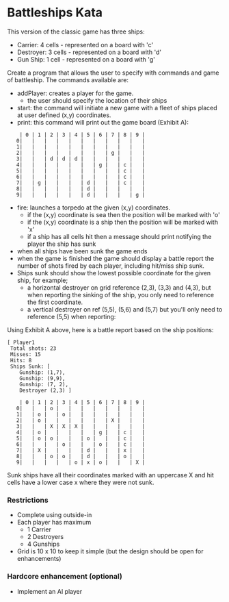 # Battleships Kata

This version of the classic game has three ships:

- Carrier: 4 cells - represented on a board with 'c'
- Destroyer: 3 cells - represented on a board with 'd'
- Gun Ship: 1 cell - represented on a board with 'g'

Create a program that allows the user to specify with commands and game of battleship. The commands available are:

- addPlayer: creates a player for the game.
    - the user should specify the location of their ships
- start: the command will initiate a new game with a fleet of ships placed at user defined (x,y) coordinates.
- print: this command will print out the game board (Exhibit A):

```
    | 0 | 1 | 2 | 3 | 4 | 5 | 6 | 7 | 8 | 9 |
   0|   |   |   |   |   |   |   |   |   |   |
   1|   |   |   |   |   |   |   |   |   |   |
   2|   |   |   |   |   |   |   | g |   |   |
   3|   |   | d | d | d |   |   |   |   |   |
   4|   |   |   |   |   |   | g |   | c |   |
   5|   |   |   |   |   |   |   |   | c |   |
   6|   |   |   |   |   |   |   |   | c |   |
   7|   | g |   |   |   | d |   |   | c |   |
   8|   |   |   |   |   | d |   |   |   |   |
   9|   |   |   |   |   | d |   |   |   | g |
```
- fire: launches a torpedo at the given (x,y) coordinates.
    - if the (x,y) coordinate is sea then the position will be marked with 'o'
    - if the (x,y) coordinate is a ship then the position will be marked with 'x'
    - if a ship has all cells hit then a message should print notifying the player the ship has sunk
- when all ships have been sunk the game ends
- when the game is finished the game should display a battle report the number of shots fired by each player, including hit/miss ship sunk.
- Ships sunk should show the lowest possible coordinate for the given ship, for example;
    - a horizontal destroyer on grid reference (2,3), (3,3) and (4,3), but when reporting the sinking of the ship, you only need to reference the first coordinate.
    - a vertical destroyer on ref (5,5), (5,6) and (5,7) but you'll only need to reference (5,5) when reporting:

Using Exhibit A above, here is a battle report based on the ship positions:

```
[ Player1
 Total shots: 23
 Misses: 15
 Hits: 8
 Ships Sunk: [ 
	Gunship: (1,7),
	Gunship: (9,9),
	Gunship: (7, 2),
	Destroyer (2,3) ]
```

```
    | 0 | 1 | 2 | 3 | 4 | 5 | 6 | 7 | 8 | 9 |
   0|   |   | o |   |   |   |   |   |   |   |
   1|   | o |   | o |   |   |   |   |   |   |
   2|   | o |   |   |   |   |   | X |   |   |
   3|   |   | X | X | X |   |   |   |   |   |
   4|   | o |   |   |   |   | g |   | c |   |
   5|   | o | o |   |   | o |   |   | c |   |
   6|   |   |   | o |   |   | o |   | c |   |
   7|   | X |   |   |   | d |   |   | x |   |
   8|   |   | o | o |   | d |   |   | o |   |
   9|   |   |   |   | o | x | o |   |   | X |
```

Sunk ships have all their coordinates marked with an uppercase X and hit cells have a lower case x where they were not sunk.

### Restrictions

- Complete using outside-in
- Each player has maximum
    - 1 Carrier
    - 2 Destroyers
    - 4 Gunships
- Grid is 10 x 10 to keep it simple (but the design should be open for enhancements)

### Hardcore enhancement (optional)
- Implement an AI player